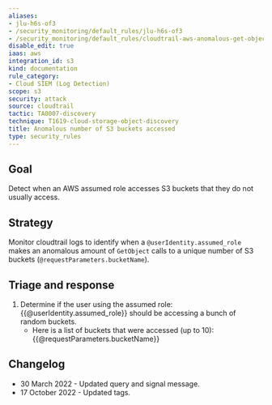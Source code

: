 ```yaml
---
aliases:
- jlu-h6s-of3
- /security_monitoring/default_rules/jlu-h6s-of3
- /security_monitoring/default_rules/cloudtrail-aws-anomalous-get-object-unique-bucket-60minBucket
disable_edit: true
iaas: aws
integration_id: s3
kind: documentation
rule_category:
- Cloud SIEM (Log Detection)
scope: s3
security: attack
source: cloudtrail
tactic: TA0007-discovery
technique: T1619-cloud-storage-object-discovery
title: Anomalous number of S3 buckets accessed
type: security_rules
---
```


## Goal
Detect when an AWS assumed role accesses S3 buckets that they do not usually access. 

## Strategy
Monitor cloudtrail logs to identify when a `@userIdentity.assumed_role` makes an anomalous amount of `GetObject` calls to a unique number of S3 buckets (`@requestParameters.bucketName`).

## Triage and response
1. Determine if the user using the assumed role: {{@userIdentity.assumed_role}} should be accessing a bunch of random buckets.
   * Here is a list of buckets that were accessed (up to 10): {{@requestParameters.bucketName}}

## Changelog
* 30 March 2022 - Updated query and signal message.
* 17 October 2022 - Updated tags.
